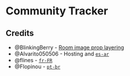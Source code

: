 # Community Tracker

## Credits
* @BlinkingBerry - [Room image prop layering](https://github.com/boxcrittersmods/bc-mod-api/blob/master/src/routes/room.js)
* @Alvarito050506 - Hosting and [`es-ar`](lang/fr-FR.txt)
* @flines - [`fr-FR`](lang/fr-FR.txt)
* @Flopinou - [`pt-br`](lang/pt-br.txt)